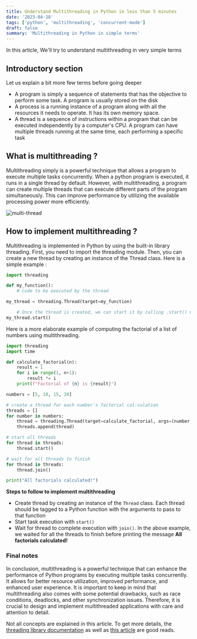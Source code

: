 ```yaml
---
title: Understand Multithreading in Python in less than 5 minutes
date: '2023-04-18'
tags: ['python', 'multithreading', 'concurrent-mode']
draft: false
summary: 'Multithreading in Python in simple terms'
---
```


In this article, We'll try to understand multithreading in very simple terms

## Introductory section

Let us explain a bit more few terms before going deeper

- A program is simply a sequence of statements that has the objective to perform some task. A program is usually stored on the disk
- A process is a running instance of a program along with all the resources it needs to operate. It has its own memory space.
- A thread is a sequence of instructions within a program that can be executed independently by a computer's CPU. A program can have multiple threads running at the same time, each performing a specific task

## What is multithreading ?

Multithreading simply is a powerful technique that allows a program to execute multiple tasks concurrently. When a python program is executed, it runs in a single thread by default. However, with multithreading, a program can create multiple threads that can execute different parts of the program simultaneously. This can improve performance by utilizing the available processing power more efficiently.

![multi-thread](/static/images/multi-thread.png)

## How to implement multithreading ?

Multithreading is implemented in Python by using the built-in library threading. First, you need to import the threading module. Then, you can create a new thread by creating an instance of the Thread class. Here is a simple example :

```python
import threading

def my_function():
    # code to be executed by the thread

my_thread = threading.Thread(target=my_function)

    # Once the thread is created, we can start it by calling .start() method
my_thread.start()
```

Here is a more elaborate example of computing the factorial of a list of numbers using multithreading.

```python
import threading
import time

def calculate_factorial(n):
    result = 1
    for i in range(1, n+1):
        result *= i
    print(f"Factorial of {n} is {result}")

numbers = [5, 10, 15, 20]

# create a thread for each number's factorial cal:culation
threads = []
for number in numbers:
    thread = threading.Thread(target=calculate_factorial, args=(number,))
    threads.append(thread)

# start all threads
for thread in threads:
    thread.start()

# wait for all threads to finish
for thread in threads:
    thread.join()

print("All factorials calculated!")
```

**Steps to follow to implement multithreading**

- Create thread by creating an instance of the `Thread` class. Each thread should be tagged to a Python function with the arguments to pass to that function
- Start task execution with `start()`
- Wait for thread to complete execution with `join()`. In the above example, we waited for all the threads to finish before printing the message **All factorials calculated!**

### Final notes

In conclusion, multithreading is a powerful technique that can enhance the performance of Python programs by executing multiple tasks concurrently. It allows for better resource utilization, improved performance, and enhanced user experience.
It is important to keep in mind that multithreading also comes with some potential drawbacks, such as race conditions, deadlocks, and other synchronization issues. Therefore, it is crucial to design and implement multithreaded applications with care and attention to detail.

Not all concepts are explained in this article. To get more details, the [threading library documentation](https://docs.python.org/3/library/threading.html) as well as [this article](https://realpython.com/intro-to-python-threading/) are good reads.
